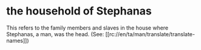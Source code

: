 # the household of Stephanas

This refers to the family members and slaves in the house where Stephanas, a man, was the head. (See: [[rc://en/ta/man/translate/translate-names]])

